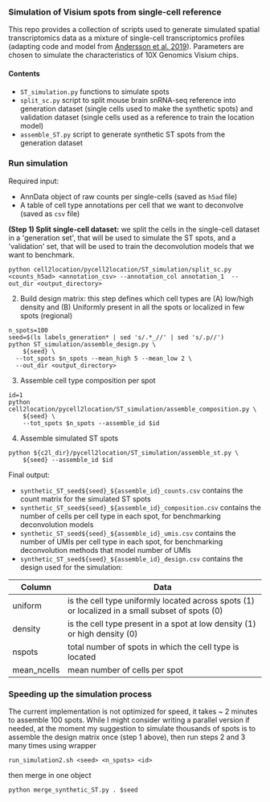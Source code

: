 ### Simulation of Visium spots from single-cell reference

<!-- Note: This folder provides a collection of scripts we used to simulated data but the scripts need to be edited to be used on other platforms (contains hard-coded paths for our HPC). -->
This repo provides a collection of scripts used to generate simulated spatial transcriptomics data as a mixture of single-cell transcriptomics profiles (adapting code and model from [Andersson et al. 2019](https://www.biorxiv.org/content/10.1101/2019.12.13.874495v1)). Parameters are chosen to simulate the characteristics of 10X Genomics Visium chips.

#### Contents

- `ST_simulation.py` functions to simulate spots
- `split_sc.py` script to split mouse brain snRNA-seq reference into generation dataset (single cells used to make the synthetic spots) and validation dataset (single cells used as a reference to train the location model)
- `assemble_ST.py` script to generate synthetic ST spots from the generation dataset

### Run simulation 

Required input: 

- AnnData object of raw counts per single-cells (saved as `h5ad` file)
- A table of cell type annotations per cell that we want to deconvolve (saved as `csv` file)

**(Step 1) Split single-cell dataset:** we split the cells in the single-cell dataset in a 'generation set', that will be used to simulate the ST spots, and a 'validation' set, that will be used to train the deconvolution models that we want to benchmark.

```
python cell2location/pycell2location/ST_simulation/split_sc.py <counts_h5ad> <annotation_csv> --annotation_col annotation_1  --out_dir <output_directory>
```

2. Build design matrix: this step defines which cell types are (A) low/high density and (B) Uniformly present in all the spots or localized in few spots (regional)
```
n_spots=100
seed=$(ls labels_generation* | sed 's/.*_//' | sed 's/.p//')
python ST_simulation/assemble_design.py \
    ${seed} \
  --tot_spots $n_spots --mean_high 5 --mean_low 2 \
  --out_dir <output_directory>
```

3. Assemble cell type composition per spot
```
id=1
python cell2location/pycell2location/ST_simulation/assemble_composition.py \
    ${seed} \
    --tot_spots $n_spots --assemble_id $id
```

4. Assemble simulated ST spots
```
python ${c2l_dir}/pycell2location/ST_simulation/assemble_st.py \
    ${seed} --assemble_id $id
```

Final output:

- `synthetic_ST_seed${seed}_${assemble_id}_counts.csv` contains the count matrix for the simulated ST spots
- `synthetic_ST_seed${seed}_${assemble_id}_composition.csv` contains the number of cells per cell type in each spot, for benchmarking deconvolution models
- `synthetic_ST_seed${seed}_${assemble_id}_umis.csv` contains the number of UMIs per cell type in each spot, for benchmarking deconvolution methods that model number of UMIs
- `synthetic_ST_seed${seed}_${assemble_id}_design.csv` contains the design used for the simulation:

| **Column**  | **Data**                                                                                         |
|-------------|--------------------------------------------------------------------------------------------------|
| uniform     | is the cell type uniformly located across spots (1) or localized in a small subset of spots (0)  |
| density     | is the cell type present in a spot at low density (1) or high density (0)                        |
| nspots      | total number of spots in which the cell type is located                                          |
| mean_ncells | mean number of cells per spot                                                                    |



### Speeding up the simulation process

The current implementation is not optimized for speed, it takes ~ 2 minutes to assemble 100 spots. While I might consider writing a parallel version if needed, at the moment my suggestion to simulate thousands of spots is to assemble the design matrix once (step 1 above), then run steps 2 and 3 many times using wrapper 
```
run_simulation2.sh <seed> <n_spots> <id> 
```
then merge in one object
```
python merge_synthetic_ST.py . $seed
```


